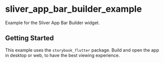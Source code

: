 # sliver_app_bar_builder_example

Example for the Sliver App Bar Builder widget.

## Getting Started

This example uses the `storybook_flutter` package.
Build and open the app in desktop or web,
to have the best viewing experience.
